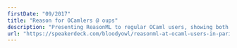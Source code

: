 ```yaml
---
firstDate: "09/2017"
title: "Reason for OCamlers @ oups"
description: "Presenting ReasonML to regular OCaml users, showing both similarities and differences."
url: "https://speakerdeck.com/bloodyowl/reasonml-at-ocaml-users-in-paris"
---
```

